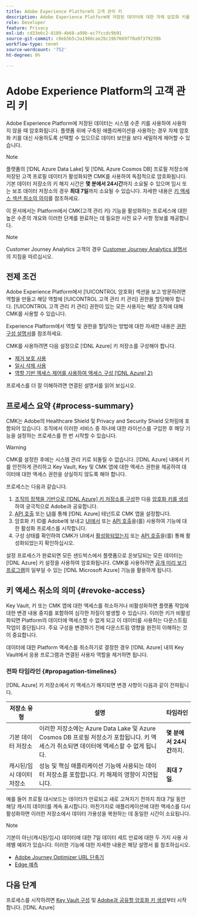 ```yaml
---
title: Adobe Experience Platform의 고객 관리 키
description: Adobe Experience Platform에 저장된 데이터에 대한 자체 암호화 키를 설정하는 방법에 대해 알아봅니다.
role: Developer
feature: Privacy
exl-id: cd33e6c2-8189-4b68-a99b-ec7fccdc9b91
source-git-commit: c0eb5b5c3a1968cae2bc19b7669f70a97379239b
workflow-type: tm+mt
source-wordcount: '752'
ht-degree: 0%

---
```


# Adobe Experience Platform의 고객 관리 키

Adobe Experience Platform에 저장된 데이터는 시스템 수준 키를 사용하여 사용하지 않을 때 암호화됩니다. 플랫폼 위에 구축된 애플리케이션을 사용하는 경우 자체 암호화 키를 대신 사용하도록 선택할 수 있으므로 데이터 보안을 보다 세밀하게 제어할 수 있습니다.

>[!NOTE]
>
>플랫폼의 [!DNL Azure Data Lake] 및 [!DNL Azure Cosmos DB] 프로필 저장소에 저장된 고객 프로필 데이터가 활성화되면 CMK를 사용하여 독점적으로 암호화됩니다. 기본 데이터 저장소의 키 해지 시간은 **몇 분에서 24시간**&#x200B;까지 소요될 수 있으며 임시 또는 보조 데이터 저장소의 경우 **최대 7일**&#x200B;까지 소요될 수 있습니다. 자세한 내용은 [키 액세스 섹션 취소의 의미](#revoke-access)를 참조하세요.

이 문서에서는 Platform에서 CMK(고객 관리 키) 기능을 활성화하는 프로세스에 대한 높은 수준의 개요와 이러한 단계를 완료하는 데 필요한 사전 요구 사항 정보를 제공합니다.

>[!NOTE]
>
>Customer Journey Analytics 고객의 경우 [Customer Journey Analytics 설명서](https://experienceleague.adobe.com/docs/analytics-platform/using/cja-privacy/cmk.html?lang=ko)의 지침을 따르십시오.

## 전제 조건

Adobe Experience Platform에서 [!UICONTROL 암호화] 섹션을 보고 방문하려면 역할을 만들고 해당 역할에 [!UICONTROL 고객 관리 키 관리] 권한을 할당해야 합니다. [!UICONTROL 고객 관리 키 관리] 권한이 있는 모든 사용자는 해당 조직에 대해 CMK를 사용할 수 있습니다.

Experience Platform에서 역할 및 권한을 할당하는 방법에 대한 자세한 내용은 [권한 구성 설명서](https://experienceleague.adobe.com/docs/platform-learn/getting-started-for-data-architects-and-data-engineers/configure-permissions.html)를 참조하세요.

CMK를 사용하려면 다음 설정으로 [!DNL Azure] 키 저장소를 구성해야 합니다.

* [제거 보호 사용](https://learn.microsoft.com/en-us/azure/key-vault/general/soft-delete-overview#purge-protection)
* [일시 삭제 사용](https://learn.microsoft.com/en-us/azure/key-vault/general/soft-delete-overview)
* [역할 기반 액세스 제어를 사용하여 액세스 구성 [!DNL Azure] 2}](https://learn.microsoft.com/en-us/azure/role-based-access-control/)

프로세스를 더 잘 이해하려면 연결된 설명서를 읽어 보십시오.

## 프로세스 요약 {#process-summary}

CMK는 Adobe의 Healthcare Shield 및 Privacy and Security Shield 오퍼링에 포함되어 있습니다. 조직에서 이러한 서비스 중 하나에 대한 라이선스를 구입한 후 해당 기능을 설정하는 프로세스를 한 번 시작할 수 있습니다.

>[!WARNING]
>
>CMK를 설정한 후에는 시스템 관리 키로 되돌릴 수 없습니다. [!DNL Azure] 내에서 키를 안전하게 관리하고 Key Vault, Key 및 CMK 앱에 대한 액세스 권한을 제공하여 데이터에 대한 액세스 권한을 상실하지 않도록 해야 합니다.

프로세스는 다음과 같습니다.

1. [조직의 정책을 기반으로  [!DNL Azure] 키 저장소를 구성](./azure-key-vault-config.md)한 다음 [암호화 키를 생성](./azure-key-vault-config.md#generate-a-key)하여 궁극적으로 Adobe과 공유합니다.
1. [API 호출](./api-set-up.md#register-app) 또는 [UI](./ui-set-up.md#register-app)를 통해 [!DNL Azure] 테넌트로 CMK 앱을 설정합니다.
1. 암호화 키 ID를 Adobe에 보내고 [UI에서](./ui-set-up.md#send-to-adobe) 또는 [API 호출](./api-set-up.md#send-to-adobe)을(를) 사용하여 기능에 대한 활성화 프로세스를 시작합니다.
1. 구성 상태를 확인하여 CMK가 UI에서 [활성화되었는지](./ui-set-up.md#check-status) 또는 [API 호출](./api-set-up.md#check-status)을(를) 통해 활성화되었는지 확인하십시오.

설정 프로세스가 완료되면 모든 샌드박스에서 플랫폼으로 온보딩되는 모든 데이터는 [!DNL Azure] 키 설정을 사용하여 암호화됩니다. CMK를 사용하려면 [공개 미리 보기 프로그램](https://azure.microsoft.com/en-ca/support/legal/preview-supplemental-terms/)의 일부일 수 있는 [!DNL Microsoft Azure] 기능을 활용하게 됩니다.

## 키 액세스 취소의 의미 {#revoke-access}

Key Vault, 키 또는 CMK 앱에 대한 액세스를 취소하거나 비활성화하면 플랫폼 작업에 대한 변경 내용 중지를 포함하여 심각한 차질이 발생할 수 있습니다. 이러한 키가 비활성화되면 Platform의 데이터에 액세스할 수 없게 되고 이 데이터를 사용하는 다운스트림 작업이 중단됩니다. 주요 구성을 변경하기 전에 다운스트림 영향을 완전히 이해하는 것이 중요합니다.

데이터에 대한 Platform 액세스를 취소하기로 결정한 경우 [!DNL Azure] 내의 Key Vault에서 응용 프로그램과 연결된 사용자 역할을 제거하면 됩니다.

### 전파 타임라인 {#propagation-timelines}

[!DNL Azure] 키 저장소에서 키 액세스가 해지되면 변경 사항이 다음과 같이 전파됩니다.

| **저장소 유형** | **설명** | **타임라인** |
|---|---|---|
| 기본 데이터 저장소 | 이러한 저장소에는 Azure Data Lake 및 Azure Cosmos DB 프로필 저장소가 포함됩니다. 키 액세스가 취소되면 데이터에 액세스할 수 없게 됩니다. | **몇 분에서 24시간**&#x200B;까지. |
| 캐시된/임시 데이터 저장소 | 성능 및 핵심 애플리케이션 기능에 사용되는 데이터 저장소를 포함합니다. 키 해제의 영향이 지연됩니다. | **최대 7일**. |

예를 들어 프로필 대시보드는 데이터가 만료되고 새로 고쳐지기 전까지 최대 7일 동안 해당 캐시의 데이터를 계속 표시합니다. 마찬가지로 애플리케이션에 대한 액세스를 다시 활성화하면 이러한 저장소에서 데이터 가용성을 복원하는 데 동일한 시간이 소요됩니다.

>[!NOTE]
>
>기본이 아닌(캐시된/임시) 데이터에 대한 7일 데이터 세트 만료에 대한 두 가지 사용 사례별 예외가 있습니다. 이러한 기능에 대한 자세한 내용은 해당 설명서 를 참조하십시오.<ul><li>[Adobe Journey Optimizer URL 단축기](https://experienceleague.adobe.com/docs/journey-optimizer/using/sms/sms-configuration.html#message-preset-sms)</li><li>[Edge 예측](https://experienceleague.adobe.com/docs/experience-platform/profile/home.html#edge-projections)</li></ul>

## 다음 단계

프로세스를 시작하려면 [Key Vault 구성](./azure-key-vault-config.md) 및 [Adobe과 공유할 암호화 키 생성](./azure-key-vault-config.md#generate-a-key)부터 시작합니다. [!DNL Azure] 
